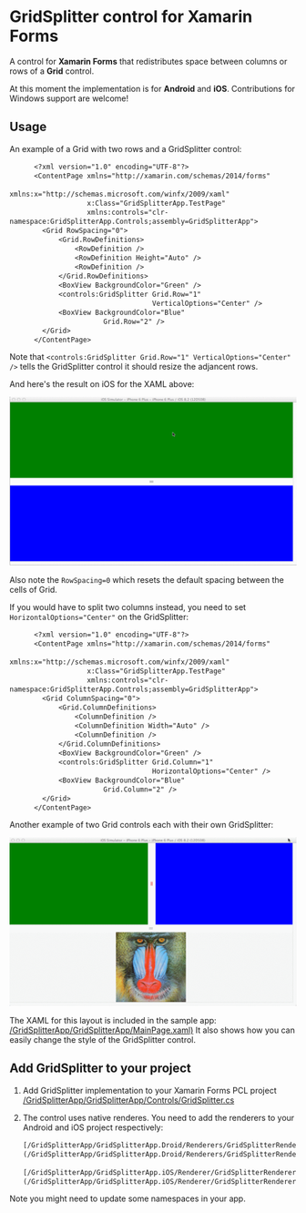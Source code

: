 GridSplitter control for Xamarin Forms
===================

A control for <b>Xamarin Forms</b> that redistributes space between columns or rows of a <b>Grid</b> control.

At this moment the implementation is for <b>Android</b> and <b>iOS</b>. Contributions for Windows support are welcome!

Usage
-------

An example of a Grid with two rows and a GridSplitter control:

          <?xml version="1.0" encoding="UTF-8"?>
          <ContentPage xmlns="http://xamarin.com/schemas/2014/forms"
          	           xmlns:x="http://schemas.microsoft.com/winfx/2009/xaml"
          	           x:Class="GridSplitterApp.TestPage"
          	           xmlns:controls="clr-namespace:GridSplitterApp.Controls;assembly=GridSplitterApp">
          	<Grid RowSpacing="0">
          		<Grid.RowDefinitions>
          			<RowDefinition />
          			<RowDefinition Height="Auto" />
          			<RowDefinition />
          		</Grid.RowDefinitions>
          		<BoxView BackgroundColor="Green" />
          		<controls:GridSplitter Grid.Row="1"
          		                       VerticalOptions="Center" />
          		<BoxView BackgroundColor="Blue"
          			       Grid.Row="2" />
          	</Grid>
          </ContentPage>

Note that `<controls:GridSplitter Grid.Row="1" VerticalOptions="Center" />` tells the GridSplitter control it should resize the adjancent rows. 

And here's the result on iOS for the XAML above:

![iOS screenshot](mGkd879Oqv.gif)

Also note the `RowSpacing=0` which resets the default spacing between the cells of Grid.

If you would have to split two columns instead, you need to set `HorizontalOptions="Center"` on the GridSplitter:

          <?xml version="1.0" encoding="UTF-8"?>
          <ContentPage xmlns="http://xamarin.com/schemas/2014/forms"
          	           xmlns:x="http://schemas.microsoft.com/winfx/2009/xaml"
          	           x:Class="GridSplitterApp.TestPage"
          	           xmlns:controls="clr-namespace:GridSplitterApp.Controls;assembly=GridSplitterApp">
          	<Grid ColumnSpacing="0">
          		<Grid.ColumnDefinitions>
          			<ColumnDefinition />
          			<ColumnDefinition Width="Auto" />
          			<ColumnDefinition />
          		</Grid.ColumnDefinitions>
          		<BoxView BackgroundColor="Green" />
          		<controls:GridSplitter Grid.Column="1"
          		                       HorizontalOptions="Center" />
          		<BoxView BackgroundColor="Blue"
          			       Grid.Column="2" />
          	</Grid>
          </ContentPage>


Another example of two Grid controls each with their own GridSplitter:

![iOS screenshot](DnaXEi1wzw.gif)

The XAML for this layout is included in the sample app: [/GridSplitterApp/GridSplitterApp/MainPage.xaml)](/GridSplitterApp/GridSplitterApp/MainPage.xaml)
It also shows how you can easily change the style of the GridSplitter control.

Add GridSplitter to your project
-----------------------

1. Add GridSplitter implementation to your Xamarin Forms PCL project 
       [/GridSplitterApp/GridSplitterApp/Controls/GridSplitter.cs](/GridSplitterApp/GridSplitterApp/Controls/GridSplitter.cs)

2. The control uses native renderes. You need to add the renderers to your Android and iOS project respectively:

       [/GridSplitterApp/GridSplitterApp.Droid/Renderers/GridSplitterRenderer.cs](/GridSplitterApp/GridSplitterApp.Droid/Renderers/GridSplitterRenderer.cs)

       [/GridSplitterApp/GridSplitterApp.iOS/Renderer/GridSplitterRenderer.cs](/GridSplitterApp/GridSplitterApp.iOS/Renderer/GridSplitterRenderer.cs)

Note you might need to update some namespaces in your app.
